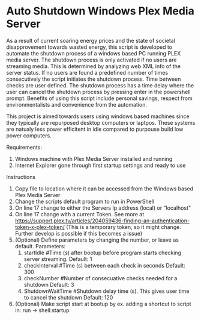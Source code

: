 # Auto Shutdown Windows Plex Media Server
As a result of current soaring energy prices and the state of societal disapprovement towards wasted energy, this script is developed to automate the shutdown process of a  windows based PC running PLEX media server. The shutdown process is only activated if no users are streaming media. This is determined by analyzing web XML info of the server status. If no users are found a predefined number of times consecutively the script initiates the shutdown process. Time between checks are user defined. The shutdown process has a time delay where the user can cancel the shutdown process by pressing enter in the powershell prompt. Benefits of using this script include personal savings, respect from environmentalists and convenience from the automation.

This project is aimed towards users using windows based machines since they typically are repurposed desktop computers or laptpos. These systems are natualy less power efficitent in idle compared to purpouse build low power computers.

Requirements:
1.  Windows machine with Plex Media Server installed and running
2.  Internet Explorer gone through first startup settings and ready to use

Instructions
1.  Copy file to location where it can be accessed from the Windows based Plex Media Server 
2.  Change the scripts default program to run in PowerShell
3.  On line 17 change <ServerIpAddress> to either the Servers Ip address (local) or "localhost"
4.  On line 17 change <AddTokenHere> with a current Token. See more at https://support.plex.tv/articles/204059436-finding-an-authentication-token-x-plex-token/
    (This is a temporary token, so it might change. Further develop is possible if this becomes a issue)
5.  (Optional) Define parameters by changing the number, or leave as default. 
    Parameters:
      1.  startIdle         #Time (s) after bootup before program starts checking server streaming. Default: 1
      2.  checkInterval     #Time (s) between each check in seconds                                 Default: 300
      3.  checkNumber       #Number of consecuative checks needed for a shutdown                    Default: 3
      4.  ShutdownWaitTime  #Shutdown delay time (s). This gives user time to cancel the shutdown   Default: 120
6.  (Optional) Make script start at bootup by ex. adding a shortcut to script in: run -> shell:startup

  
